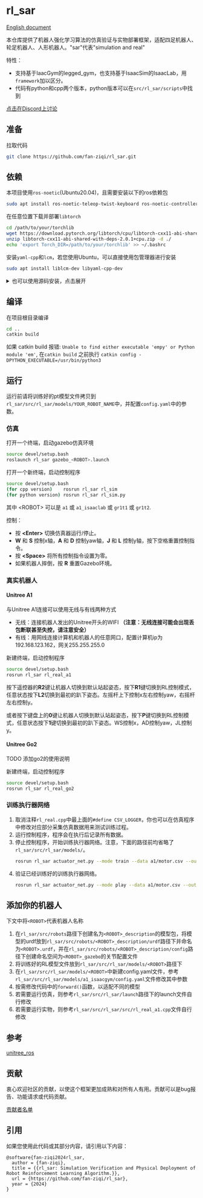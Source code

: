 # rl_sar

[English document](README.md)

本仓库提供了机器人强化学习算法的仿真验证与实物部署框架，适配四足机器人、轮足机器人、人形机器人。"sar"代表"simulation and real"

特性：
- 支持基于IaacGym的legged_gym，也支持基于IsaacSim的IsaacLab，用`framework`加以区分。
- 代码有python和cpp两个版本，python版本可以在`src/rl_sar/scripts`中找到

[点击在Discord上讨论](https://discord.gg/MC9KguQHtt)

## 准备

拉取代码

```bash
git clone https://github.com/fan-ziqi/rl_sar.git
```

## 依赖

本项目使用`ros-noetic`(Ubuntu20.04)，且需要安装以下的ros依赖包

```bash
sudo apt install ros-noetic-teleop-twist-keyboard ros-noetic-controller-interface ros-noetic-gazebo-ros-control ros-noetic-joint-state-controller ros-noetic-effort-controllers ros-noetic-joint-trajectory-controller
```

在任意位置下载并部署`libtorch`

```bash
cd /path/to/your/torchlib
wget https://download.pytorch.org/libtorch/cpu/libtorch-cxx11-abi-shared-with-deps-2.0.1%2Bcpu.zip
unzip libtorch-cxx11-abi-shared-with-deps-2.0.1+cpu.zip -d ./
echo 'export Torch_DIR=/path/to/your/torchlib' >> ~/.bashrc
```

安装`yaml-cpp`和`lcm`，若您使用Ubuntu，可以直接使用包管理器进行安装

```bash
sudo apt install liblcm-dev libyaml-cpp-dev
```

<details>

<summary>也可以使用源码安装，点击展开</summary>

安装yaml-cpp

```bash
git clone https://github.com/jbeder/yaml-cpp.git
cd yaml-cpp && mkdir build && cd build
cmake -DYAML_BUILD_SHARED_LIBS=on .. && make
sudo make install
sudo ldconfig
```

安装lcm

```bash
git clone https://github.com/lcm-proj/lcm.git
cd lcm && mkdir build && cd build
cmake .. && make
sudo make install
sudo ldconfig
```
</details>

## 编译

在项目根目录编译

```bash
cd ..
catkin build
```

如果 catkin build 报错: `Unable to find either executable 'empy' or Python module 'em'`, 在`catkin build` 之前执行 `catkin config -DPYTHON_EXECUTABLE=/usr/bin/python3`

## 运行

运行前请将训练好的pt模型文件拷贝到`rl_sar/src/rl_sar/models/YOUR_ROBOT_NAME`中，并配置`config.yaml`中的参数。

### 仿真

打开一个终端，启动gazebo仿真环境

```bash
source devel/setup.bash
roslaunch rl_sar gazebo_<ROBOT>.launch
```

打开一个新终端，启动控制程序

```bash
source devel/setup.bash
(for cpp version)    rosrun rl_sar rl_sim
(for python version) rosrun rl_sar rl_sim.py
```

其中 \<ROBOT\> 可以是 `a1` 或 `a1_isaaclab` 或 `gr1t1` 或 `gr1t2`.

控制：

* 按 **\<Enter\>** 切换仿真器运行/停止。
* **W** 和 **S** 控制x轴，**A** 和 **D** 控制yaw轴，**J** 和 **L** 控制y轴，按下空格重置控制指令。
* 按 **\<Space\>** 将所有控制指令设置为零。
* 如果机器人摔倒，按 **R** 重置Gazebo环境。

### 真实机器人

#### Unitree A1

与Unitree A1连接可以使用无线与有线两种方式

* 无线：连接机器人发出的Unitree开头的WIFI **（注意：无线连接可能会出现丢包断联甚至失控，请注意安全）**
* 有线：用网线连接计算机和机器人的任意网口，配置计算机ip为192.168.123.162，网关255.255.255.0

新建终端，启动控制程序

```bash
source devel/setup.bash
rosrun rl_sar rl_real_a1
```

按下遥控器的**R2**键让机器人切换到默认站起姿态，按下**R1**键切换到RL控制模式，任意状态按下**L2**切换到最初的趴下姿态。左摇杆上下控制x左右控制yaw，右摇杆左右控制y。

或者按下键盘上的**0**键让机器人切换到默认站起姿态，按下**P**键切换到RL控制模式，任意状态按下**1**键切换到最初的趴下姿态。WS控制x，AD控制yaw，JL控制y。

#### Unitree Go2

TODO 添加go2的使用说明

新建终端，启动控制程序

```bash
source devel/setup.bash
rosrun rl_sar rl_real_go2
```

### 训练执行器网络

1. 取消注释`rl_real.cpp`中最上面的`#define CSV_LOGGER`，你也可以在仿真程序中修改对应部分采集仿真数据用来测试训练过程。
2. 运行控制程序，程序会在执行后记录所有数据。
3. 停止控制程序，开始训练执行器网络。注意，下面的路径前均省略了`rl_sar/src/rl_sar/models/`。
    ```bash
    rosrun rl_sar actuator_net.py --mode train --data a1/motor.csv --output a1/motor.pt
    ```
4. 验证已经训练好的训练执行器网络。
    ```bash
    rosrun rl_sar actuator_net.py --mode play --data a1/motor.csv --output a1/motor.pt
    ```

## 添加你的机器人

下文中将`<ROBOT>`代表机器人名称

1. 在`rl_sar/src/robots`路径下创建名为`<ROBOT>_description`的模型包，将模型的urdf放到`rl_sar/src/robots/<ROBOT>_description/urdf`路径下并命名为`<ROBOT>.urdf`，并在`rl_sar/src/robots/<ROBOT>_description/config`路径下创建命名空间为`<ROBOT>_gazebo`的关节配置文件
2. 将训练好的RL模型文件放到`rl_sar/src/rl_sar/models/<ROBOT>`路径下
3. 在`rl_sar/src/rl_sar/models/<ROBOT>`中新建config.yaml文件，参考`rl_sar/src/rl_sar/models/a1_isaacgym/config.yaml`文件修改其中参数
4. 按需修改代码中的`forward()`函数，以适配不同的模型
5. 若需要运行仿真，则参考`rl_sar/src/rl_sar/launch`路径下的launch文件自行修改
6. 若需要运行实物，则参考`rl_sar/src/rl_sar/src/rl_real_a1.cpp`文件自行修改

## 参考

[unitree_ros](https://github.com/unitreerobotics/unitree_ros)

## 贡献

衷心欢迎社区的贡献，以使这个框架更加成熟和对所有人有用。贡献可以是bug报告、功能请求或代码贡献。

[贡献者名单](CONTRIBUTORS.md)

## 引用

如果您使用此代码或其部分内容，请引用以下内容：

```
@software{fan-ziqi2024rl_sar,
  author = {fan-ziqi},
  title = {{rl_sar: Simulation Verification and Physical Deployment of Robot Reinforcement Learning Algorithm.}},
  url = {https://github.com/fan-ziqi/rl_sar},
  year = {2024}
}
```